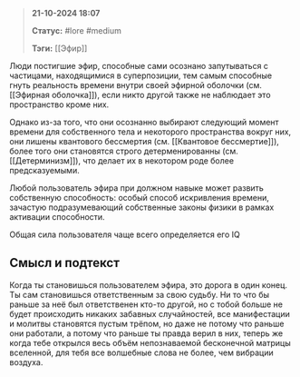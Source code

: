 > **21-10-2024 18:07**
> 
> **Статус:** #lore #medium 
> 
> **Тэги:** [[Эфир]]

Люди постигшие эфир, способные сами осознано запутываться с частицами, находящимися в суперпозиции, тем самым способные гнуть реальность времени внутри своей эфирной оболочки (см. [[Эфирная оболочка]]), если никто другой также не наблюдает это пространство кроме них.

Однако из-за того, что они осознанно выбирают следующий момент времени для собственного тела и некоторого пространства вокруг них, они лишены квантового бессмертия (см. [[Квантовое бессмертие]]), более того они становятся строго детерменированны (см. [[Детерминизм]]), что делает их в некотором роде более предсказуемыми. 

Любой пользователь эфира при должном навыке может развить собственную способность: особый способ искривления времени, зачастую подразумевающий собственные законы физики в рамках активации способности. 

Общая сила пользователя чаще всего определяется его IQ

## Смысл и подтекст
Когда ты становишься пользователем эфира, это дорога в один конец. Ты сам становишься ответственным за свою судьбу. Ни то что бы раньше за неё был ответственен кто-то другой, но с тобой больше не будет происходить никаких забавных случайностей, все манифестации и молитвы становятся пустым трёпом, но даже не потому что раньше они работали, а потому что раньше ты правда верил в них, теперь же когда тебе открылся весь объём непознаваемой бесконечной матрицы вселенной, для тебя все волшебные слова не более, чем вибрации воздуха. 